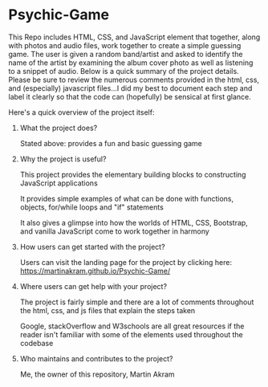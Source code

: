 # Psychic-Game

This Repo includes HTML, CSS, and JavaScript element that together, along with photos and audio files, work together to create a simple guessing game. The user is given a random band/artist and asked to identify the name of the artist by examining the album cover photo as well as listening to a snippet of audio. Below is a quick summary of the project details. Please be sure to review the numerous comments provided in the html, css, and (especially) javascript files...I did my best to document each step and label it clearly so that the code can (hopefully) be sensical at first glance.

Here's a quick overview of the project itself:

1. What the project does?

   Stated above: provides a fun and basic guessing game

2. Why the project is useful?

   This project provides the elementary building blocks to constructing JavaScript applications

   It provides simple examples of what can be done with functions, objects, for/while loops and "if" statements

   It also gives a glimpse into how the worlds of HTML, CSS, Bootstrap, and vanilla JavaScript come to work together in harmony

3. How users can get started with the project?

   Users can visit the landing page for the project by clicking here: https://martinakram.github.io/Psychic-Game/

4. Where users can get help with your project?

   The project is fairly simple and there are a lot of comments throughout the html, css, and js files that explain the steps taken

   Google, stackOverflow and W3schools are all great resources if the reader isn't familiar with some of the elements used throughout the codebase

5. Who maintains and contributes to the project?

   Me, the owner of this repository, Martin Akram
